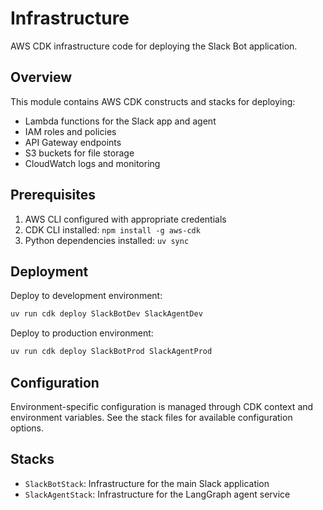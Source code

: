 # Infrastructure

AWS CDK infrastructure code for deploying the Slack Bot application.

## Overview

This module contains AWS CDK constructs and stacks for deploying:

- Lambda functions for the Slack app and agent
- IAM roles and policies
- API Gateway endpoints
- S3 buckets for file storage
- CloudWatch logs and monitoring

## Prerequisites

1. AWS CLI configured with appropriate credentials
2. CDK CLI installed: `npm install -g aws-cdk`
3. Python dependencies installed: `uv sync`

## Deployment

Deploy to development environment:
```bash
uv run cdk deploy SlackBotDev SlackAgentDev
```

Deploy to production environment:
```bash
uv run cdk deploy SlackBotProd SlackAgentProd
```

## Configuration

Environment-specific configuration is managed through CDK context and environment variables. See the stack files for available configuration options.

## Stacks

- `SlackBotStack`: Infrastructure for the main Slack application
- `SlackAgentStack`: Infrastructure for the LangGraph agent service